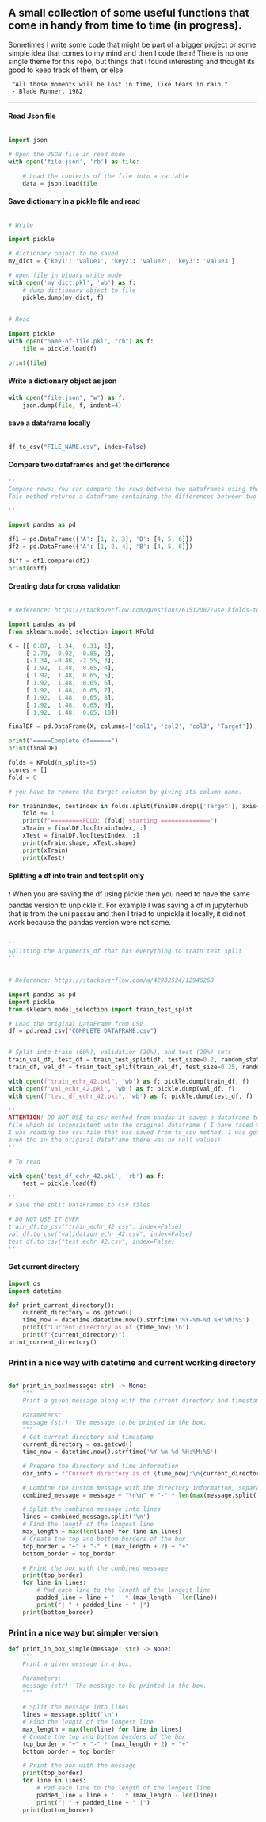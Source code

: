 ##  A small collection of some useful functions that come in handy from time to time (in progress).


Sometimes I write some code that might be part of a bigger project or some simple idea that comes to my mind and then I code them! There is no one single theme for this repo, but things that I found interesting and thought its good to keep track of them, or else


```
 "All those moments will be lost in time, like tears in rain."
 - Blade Runner, 1982 
```

---

#### Read Json file

```python

import json

# Open the JSON file in read mode
with open('file.json', 'rb') as file:

    # Load the contents of the file into a variable
    data = json.load(file

```


#### Save dictionary in a pickle file and read

```python

# Write

import pickle

# dictionary object to be saved
my_dict = {'key1': 'value1', 'key2': 'value2', 'key3': 'value3'}

# open file in binary write mode
with open('my_dict.pkl', 'wb') as f:
    # dump dictionary object to file
    pickle.dump(my_dict, f)
    
    
# Read

import pickle
with open("name-of-file.pkl", "rb") as f:
    file = pickle.load(f)

print(file)
```

#### Write a dictionary object as json

```python
with open("file.json", "w") as f:
    json.dump(file, f, indent=4)
```

#### save a dataframe locally

```python

df.to_csv("FILE_NAME.csv", index=False)
````

#### Compare two dataframes and get the difference



```python
'''
Compare rows: You can compare the rows between two dataframes using the compare() method.
This method returns a dataframe containing the differences between two dataframes.

'''

import pandas as pd

df1 = pd.DataFrame({'A': [1, 2, 3], 'B': [4, 5, 6]})
df2 = pd.DataFrame({'A': [1, 2, 4], 'B': [4, 5, 6]})

diff = df1.compare(df2)
print(diff)
```


#### Creating data for cross validation 

```python

# Reference: https://stackoverflow.com/questions/61512087/use-kfolds-to-split-dataframe-i-want-the-rows-to-be-split-but-the-columns-are-g

import pandas as pd
from sklearn.model_selection import KFold

X = [[ 0.87, -1.34,  0.31, 1],
     [-2.79, -0.02, -0.85, 2],
     [-1.34, -0.48, -2.55, 3],
     [ 1.92,  1.48,  0.65, 4],
     [ 1.92,  1.48,  0.65, 5],
     [ 1.92,  1.48,  0.65, 6],
     [ 1.92,  1.48,  0.65, 7],
     [ 1.92,  1.48,  0.65, 8],
     [ 1.92,  1.48,  0.65, 9],
     [ 1.92,  1.48,  0.65, 10]]

finalDF = pd.DataFrame(X, columns=['col1', 'col2', 'col3', 'Target'])

print("=====Complete df======")
print(finalDF)

folds = KFold(n_splits=5)
scores = []
fold = 0

# you have to remove the target columsn by giving its column name.

for trainIndex, testIndex in folds.split(finalDF.drop(['Target'], axis=1)):
    fold += 1
    print(f"=========FOLD: {fold} starting ==============")
    xTrain = finalDF.loc[trainIndex, :]
    xTest = finalDF.loc[testIndex, :]
    print(xTrain.shape, xTest.shape)
    print(xTrain)
    print(xTest)

```

#### Splitting a df into train and test split only

:heavy_exclamation_mark: When you are saving the df using pickle then you need to have the same 
pandas version to unpickle it. For example I was saving a df in jupyterhub that is from the uni passau
and then I tried to unpickle it locally, it did not work because the pandas version were not same.

```python

'''
Splitting the arguments_df that has everything to train test split
'''
 
 
# Reference: https://stackoverflow.com/a/42932524/12946268

import pandas as pd
import pickle
from sklearn.model_selection import train_test_split

# Load the original DataFrame from CSV
df = pd.read_csv("COMPLETE_DATAFRAME.csv")


# Split into train (60%), validation (20%), and test (20%) sets
train_val_df, test_df = train_test_split(df, test_size=0.2, random_state=42)
train_df, val_df = train_test_split(train_val_df, test_size=0.25, random_state=42)

with open(f"train_echr_42.pkl", 'wb') as f: pickle.dump(train_df, f)
with open(f"val_echr_42.pkl", 'wb') as f: pickle.dump(val_df, f)
with open(f"test_df_echr_42.pkl", 'wb') as f: pickle.dump(test_df, f)

'''
ATTENTION! DO NOT USE to_csv method from pandas it saves a dataframe to csv
file which is inconsistent with the original dataframe ( I have faced this issue, when
I was reading the csv file that was saved from to_csv method, I was getting null values
even tho in the original dataframe there was no null values)
'''

# To read

with open('test_df_echr_42.pkl', 'rb') as f:
    test = pickle.load(f)

'''
# Save the split DataFrames to CSV files

# DO NOT USE IT EVER
train_df.to_csv("train_echr_42.csv", index=False)
val_df.to_csv("validation_echr_42.csv", index=False)
test_df.to_csv("test_echr_42.csv", index=False)
'''
```


#### Get current directory

```python
import os
import datetime

def print_current_directory():
    current_directory = os.getcwd()
    time_now = datetime.datetime.now().strftime('%Y-%m-%d %H:%M:%S')
    print(f"Current directory as of {time_now}:\n")
    print(f"{current_directory}")
print_current_directory()
```


### Print in a nice way with datetime and current working directory

```python

def print_in_box(message: str) -> None:
    """
    Print a given message along with the current directory and timestamp in a box, separated by a horizontal line.

    Parameters:
    message (str): The message to be printed in the box.
    """
    # Get current directory and timestamp
    current_directory = os.getcwd()
    time_now = datetime.now().strftime('%Y-%m-%d %H:%M:%S')

    # Prepare the directory and time information
    dir_info = f"Current directory as of {time_now}:\n{current_directory}"

    # Combine the custom message with the directory information, separated by a line
    combined_message = message + "\n\n" + "-" * len(max(message.split('\n'), key=len)) + "\n" + dir_info

    # Split the combined message into lines
    lines = combined_message.split('\n')
    # Find the length of the longest line
    max_length = max(len(line) for line in lines)
    # Create the top and bottom borders of the box
    top_border = "+" + "-" * (max_length + 2) + "+"
    bottom_border = top_border

    # Print the box with the combined message
    print(top_border)
    for line in lines:
        # Pad each line to the length of the longest line
        padded_line = line + ' ' * (max_length - len(line))
        print("| " + padded_line + " |")
    print(bottom_border)

```

### Print in a nice way but simpler version

```python
def print_in_box_simple(message: str) -> None:
    """
    Print a given message in a box.

    Parameters:
    message (str): The message to be printed in the box.
    """

    # Split the message into lines
    lines = message.split('\n')
    # Find the length of the longest line
    max_length = max(len(line) for line in lines)
    # Create the top and bottom borders of the box
    top_border = "+" + "-" * (max_length + 2) + "+"
    bottom_border = top_border

    # Print the box with the message
    print(top_border)
    for line in lines:
        # Pad each line to the length of the longest line
        padded_line = line + ' ' * (max_length - len(line))
        print("| " + padded_line + " |")
    print(bottom_border)

```
